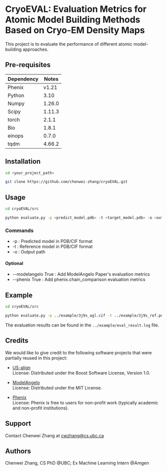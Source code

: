 # CryoEVAL: Evaluation Metrics for Atomic Model Building Methods Based on Cryo-EM Density Maps

This project is to evaluate the performance of different atomic model-building approaches.


## Pre-requisites

| Dependency                        | Notes              |
|-----------------------------------|--------------------|
| Phenix                            | v1.21 |
| Python                            | 3.10               |
| Numpy                             | 1.26.0     |
| Scipy                             | 1.11.3     |
|torch                              |  2.1.1         |
|Bio                            | 1.8.1     |
|einops                         |  0.7.0 |
|tqdm                           |4.66.2                 |


## Installation

```bash
cd <your_project_path>

git clone https://github.com/chenwei-zhang/cryoEVAL.git
```


## Usage

```bash
cd cryoEVAL/src

python evaluate.py -p <predict_model.pdb> -t <target_model.pdb> -o <output_path>  (--modelangelo True --phenix True)
```

### Commands
- -p : Predicted model in PDB/CIF format
- -t : Reference model in PDB/CIF format
- -o : Output path

#### Optional
- --modelangelo True : Add ModelAngelo Paper's evaluation metrics
- --phenix True : Add phenix.chain_comparison evaluation metrics


## Example

```bash
cd cryoEVAL/src

python evaluate.py -p ../example/3j9s_agl.cif -t ../example/3j9s_ref.pdb -o ../example/eval_result.log
```
The evaluation results can be found in the `../example/eval_result.log` file.


## Credits

We would like to give credit to the following software projects that were partially reused in this project:

- [US-align](https://zhanggroup.org/US-align/)  
  License: Distributed under the Boost Software License, Version 1.0.

- [ModelAngelo](https://github.com/3dem/model-angelo)  
  License: Distributed under the MIT License.

- [Phenix](https://phenix-online.org/documentation/reference/chain_comparison.html)  
  License: Phenix is free to users for non-profit work (typically academic and non-profit institutions).


## Support

Contact Chenwei Zhang at cwzhang@cs.ubc.ca


## Authors

Chenwei Zhang, CS PhD @UBC; Ex Machine Learning Intern @Amgen
